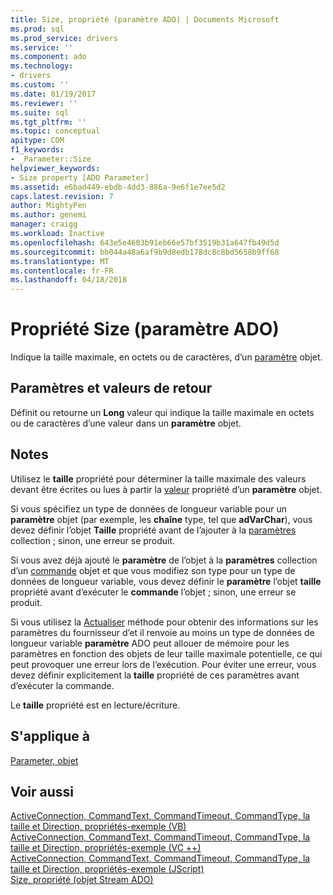 ```yaml
---
title: Size, propriété (paramètre ADO) | Documents Microsoft
ms.prod: sql
ms.prod_service: drivers
ms.service: ''
ms.component: ado
ms.technology:
- drivers
ms.custom: ''
ms.date: 01/19/2017
ms.reviewer: ''
ms.suite: sql
ms.tgt_pltfrm: ''
ms.topic: conceptual
apitype: COM
f1_keywords:
- _Parameter::Size
helpviewer_keywords:
- Size property [ADO Parameter]
ms.assetid: e6bad449-ebdb-4dd3-886a-9e6f1e7ee5d2
caps.latest.revision: 7
author: MightyPen
ms.author: genemi
manager: craigg
ms.workload: Inactive
ms.openlocfilehash: 643e5e4603b91eb66e57bf3519b31a647fb49d5d
ms.sourcegitcommit: bb044a48a6af9b9d8edb178dc8c8bd5658b9ff68
ms.translationtype: MT
ms.contentlocale: fr-FR
ms.lasthandoff: 04/18/2018
---
```

# <a name="size-property-ado-parameter"></a>Propriété Size (paramètre ADO)
Indique la taille maximale, en octets ou de caractères, d’un [paramètre](../../../ado/reference/ado-api/parameter-object.md) objet.  
  
## <a name="settings-and-return-values"></a>Paramètres et valeurs de retour  
 Définit ou retourne un **Long** valeur qui indique la taille maximale en octets ou de caractères d’une valeur dans un **paramètre** objet.  
  
## <a name="remarks"></a>Notes  
 Utilisez le **taille** propriété pour déterminer la taille maximale des valeurs devant être écrites ou lues à partir la [valeur](../../../ado/reference/ado-api/value-property-ado.md) propriété d’un **paramètre** objet.  
  
 Si vous spécifiez un type de données de longueur variable pour un **paramètre** objet (par exemple, les **chaîne** type, tel que **adVarChar**), vous devez définir l’objet  **Taille** propriété avant de l’ajouter à la [paramètres](../../../ado/reference/ado-api/parameters-collection-ado.md) collection ; sinon, une erreur se produit.  
  
 Si vous avez déjà ajouté le **paramètre** de l’objet à la **paramètres** collection d’un [commande](../../../ado/reference/ado-api/command-object-ado.md) objet et que vous modifiez son type pour un type de données de longueur variable, vous devez définir le **paramètre** l’objet **taille** propriété avant d’exécuter le **commande** l’objet ; sinon, une erreur se produit.  
  
 Si vous utilisez la [Actualiser](../../../ado/reference/ado-api/refresh-method-ado.md) méthode pour obtenir des informations sur les paramètres du fournisseur d’et il renvoie au moins un type de données de longueur variable **paramètre** ADO peut allouer de mémoire pour les paramètres en fonction des objets de leur taille maximale potentielle, ce qui peut provoquer une erreur lors de l’exécution. Pour éviter une erreur, vous devez définir explicitement la **taille** propriété de ces paramètres avant d’exécuter la commande.  
  
 Le **taille** propriété est en lecture/écriture.  
  
## <a name="applies-to"></a>S'applique à  
 [Parameter, objet](../../../ado/reference/ado-api/parameter-object.md)  
  
## <a name="see-also"></a>Voir aussi  
 [ActiveConnection, CommandText, CommandTimeout, CommandType, la taille et Direction, propriétés-exemple (VB)](../../../ado/reference/ado-api/activeconnection-commandtext-commandtimeout-commandtype-size-example-vb.md)   
 [ActiveConnection, CommandText, CommandTimeout, CommandType, la taille et Direction, propriétés-exemple (VC ++)](../../../ado/reference/ado-api/activeconnection-commandtext-commandtimeout-commandtype-size-example-vc.md)   
 [ActiveConnection, CommandText, CommandTimeout, CommandType, la taille et Direction, propriétés-exemple (JScript)](../../../ado/reference/ado-api/activeconnection-commandtext-timeout-type-size-example-jscript.md)   
 [Size, propriété (objet Stream ADO)](../../../ado/reference/ado-api/size-property-ado-stream.md)
